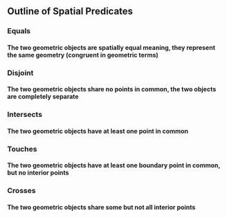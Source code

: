 ## Outline of Spatial Predicates

### Equals

#### The two geometric objects are spatially equal meaning, they represent the same geometry (congruent in geometric terms)

### Disjoint

#### The two geometric objects share no points in common, the two objects are completely separate

### Intersects

#### The two geometric objects have at least one point in common

### Touches

#### The two geometric objects have at least one boundary point in common, but no interior points

### Crosses

#### The two geometric objects share some but not all interior points


